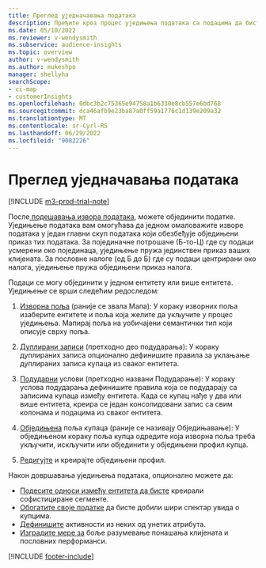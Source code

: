 ```yaml
---
title: Преглед уједначавања података
description: Пређите кроз процес уједињења података са подацима да бисте креирали један скуп података обједињених профила клијената.
ms.date: 05/10/2022
ms.reviewer: v-wendysmith
ms.subservice: audience-insights
ms.topic: overview
author: v-wendysmith
ms.author: mukeshpo
manager: shellyha
searchScope:
- ci-map
- customerInsights
ms.openlocfilehash: 0dbc3b2c75365e94758a1b6330e8cb557e6bd768
ms.sourcegitcommit: dca46afb9e23ba87a0ff59a1776c1d139e209a32
ms.translationtype: MT
ms.contentlocale: sr-Cyrl-RS
ms.lasthandoff: 06/29/2022
ms.locfileid: "9082226"
---
```

# <a name="data-unification-overview"></a>Преглед уједначавања података

[!INCLUDE [m3-prod-trial-note](includes/m3-prod-trial-note.md)]

После[ подешавања извора података](data-sources.md), можете објединити податке. Уједињење података вам омогућава да једном омаловажите изворе података у један главни скуп података који обезбеђује обједињени приказ тих података. За појединачне потрошаче (Б-то-Ц) где су подаци усмерени око појединаца, уједињење пружа јединствен приказ ваших клијената. За пословне налоге (од Б до Б) где су подаци центрирани око налога, уједињење пружа обједињени приказ налога.

Подаци се могу објединити у једном ентитету или више ентитета. Уједињење се врши следећим редоследом:

1. [Изворна поља](map-entities.md) (раније се звала Мапа): У кораку изворних поља изаберите ентитете и поља која желите да укључите у процес уједињења. Мапирај поља на уобичајени семантички тип који описује сврху поља.

1. [Дуплирани записи](remove-duplicates.md) (претходно део подударања): У кораку дуплираних записа опционално дефинишите правила за уклањање дуплираних записа купаца из сваког ентитета.

1. [Подударни](match-entities.md) услови (претходно названи Подударање): У кораку услова подударања дефинишите правила која се подударају са записима купаца између ентитета. Када се купац нађе у два или више ентитета, креира се један консолидовани запис са свим колонама и подацима из сваког ентитета.

1. [Обједињена](merge-entities.md) поља купаца (раније се називају Обједињавање): У обједињеном кораку поља купца одредите која изворна поља треба укључити, искључити или објединити у обједињени профил купца.  

1. [Редигујте](review-unification.md) и креирајте обједињени профил.

Након довршавања уједињења података, опционално можете да:

- [Подесите односи између ентитета да бисте](relationships.md) креирали софистициране сегменте.
- [Обогатите своје податке](enrichment-hub.md) да бисте добили шири спектар увида о купцима.
- [Дефинишите](activities.md) активности из неких од унетих атрибута.
- [Изградите мере за](measures.md) боље разумевање понашања клијената и пословних перформанси.

[!INCLUDE [footer-include](includes/footer-banner.md)]
